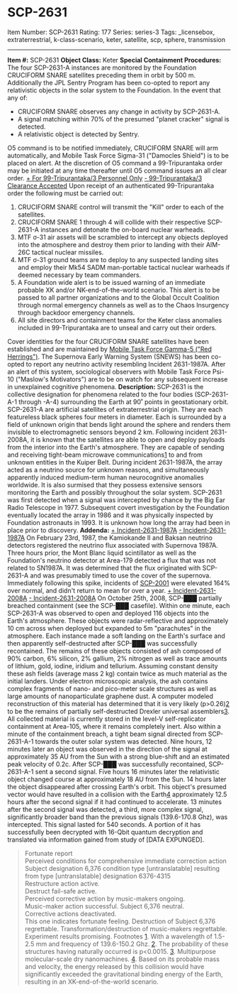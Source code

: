# SCP-2631
Item Number: SCP-2631
Rating: 177
Series: series-3
Tags: _licensebox, extraterrestrial, k-class-scenario, keter, satellite, scp, sphere, transmission

---

**Item #:** SCP-2631
**Object Class:** Keter
**Special Containment Procedures:** The four SCP-2631-A instances are monitored by the Foundation CRUCIFORM SNARE satellites preceding them in orbit by 500 m. Additionally the JPL Sentry Program has been co-opted to report any relativistic objects in the solar system to the Foundation. In the event that any of:
  * CRUCIFORM SNARE observes any change in activity by SCP-2631-A.
  * A signal matching within 70% of the presumed "planet cracker" signal is detected.
  * A relativistic object is detected by Sentry.

O5 command is to be notified immediately, CRUCIFORM SNARE will arm automatically, and Mobile Task Force Sigma-31 ("Damocles Shield") is to be placed on alert. At the discretion of O5 command a 99-Tripurantaka order may be initiated at any time thereafter until O5 command issues an all clear order.
[\+ For 99-Tripurantaka/3 Personnel Only](javascript:;)
[\- 99-Tripurantaka/3 Clearance Accepted](javascript:;)
Upon receipt of an authenticated 99-Tripurantaka order the following must be carried out:
  1. CRUCIFORM SNARE control will transmit the "Kill" order to each of the satellites.
  2. CRUCIFORM SNARE 1 through 4 will collide with their respective SCP-2631-A instances and detonate the on-board nuclear warheads.
  3. MTF σ-31 air assets will be scrambled to intercept any objects deployed into the atmosphere and destroy them prior to landing with their AIM-26C tactical nuclear missiles.
  4. MTF σ-31 ground teams are to deploy to any suspected landing sites and employ their Mk54 SADM man-portable tactical nuclear warheads if deemed necessary by team commanders.
  5. A Foundation wide alert is to be issued warning of an immediate probable XK and/or NK-end-of-the-world scenario. This alert is to be passed to all partner organizations and to the Global Occult Coalition through normal emergency channels as well as to the Chaos Insurgency through backdoor emergency channels.
  6. All site directors and containment teams for the Keter class anomalies included in 99-Tripurantaka are to unseal and carry out their orders.

Cover identities for the four CRUCIFORM SNARE satellites have been established and are maintained by [Mobile Task Force Gamma-5 ("Red Herrings")](/task-forces#gamma-5). The Supernova Early Warning System (SNEWS) has been co-opted to report any neutrino activity resembling Incident 2631-1987A. After an alert of this system, sociological observers with Mobile Task Force Psi-10 ("Maslow's Motivators") are to be on watch for any subsequent increase in unexplained cognitive phenomena.
**Description:** SCP-2631 is the collective designation for phenomena related to the four bodies (SCP-2631-A-1 through -A-4) surrounding the Earth at 90˚ points in geostationary orbit.
SCP-2631-A are artificial satellites of extraterrestrial origin. They are each featureless black spheres four meters in diameter. Each is surrounded by a field of unknown origin that bends light around the sphere and renders them invisible to electromagnetic sensors beyond 2 km. Following incident 2631-2008A, it is known that the satellites are able to open and deploy payloads from the interior into the Earth's atmosphere. They are capable of sending and receiving tight-beam microwave communications[1](javascript:;) to and from unknown entities in the Kuiper Belt. During incident 2631-1987A, the array acted as a neutrino source for unknown reasons, and simultaneously apparently induced medium-term human neurocognitive anomalies worldwide. It is also surmised that they possess extensive sensors monitoring the Earth and possibly throughout the solar system.
SCP-2631 was first detected when a signal was intercepted by chance by the Big Ear Radio Telescope in 1977. Subsequent covert investigation by the Foundation eventually located the array in 1986 and it was physically inspected by Foundation astronauts in 1993. It is unknown how long the array had been in place prior to discovery.
**Addenda:**
[\+ Incident-2631-1987A](javascript:;)
[\- Incident-2631-1987A](javascript:;)
On February 23rd, 1987, the Kamiokande II and Baksan neutrino detectors registered the neutrino flux associated with Supernova 1987A. Three hours prior, the Mont Blanc liquid scintillator as well as the Foundation's neutrino detector at Area-179 detected a flux that was not related to SN1987A. It was determined that the flux originated with SCP-2631-A and was presumably timed to use the cover of the supernova. Immediately following this spike, incidents of [SCP-2001](/scp-2001) were elevated 164% over normal, and didn't return to mean for over a year.
[\+ Incident-2631-2008A](javascript:;)
[\- Incident-2631-2008A](javascript:;)
On October 25th, 2008, SCP-███ partially breached containment (see the SCP-███ casefile). Within one minute, each SCP-2631-A was observed to open and deployed 116 objects into the Earth's atmosphere. These objects were radar-reflective and approximately 10 cm across when deployed but expanded to 5m "parachutes" in the atmosphere. Each instance made a soft landing on the Earth's surface and then apparently self-destructed after SCP-███ was successfully recontained. The remains of these objects consisted of ash composed of 90% carbon, 6% silicon, 2% gallium, 2% nitrogen as well as trace amounts of lithium, gold, iodine, iridium and tellurium. Assuming constant density these ash fields (average mass 2 kg) contain twice as much material as the initial landers. Under electron microscopic analysis, the ash contains complex fragments of nano- and pico-meter scale structures as well as large amounts of nanoparticulate graphene dust.
A computer modeled reconstruction of this material has determined that it is very likely (p>0.26)[2](javascript:;) to be the remains of partially self-destructed Drexler universal assemblers[3](javascript:;). All collected material is currently stored in the level-V self-replicator containment at Area-105, where it remains completely inert.
Also within a minute of the containment breach, a tight beam signal directed from SCP-2631-A-1 towards the outer solar system was detected. Nine hours, 12 minutes later an object was observed in the direction of the signal at approximately 35 AU from the Sun with a strong blue-shift and an estimated peak velocity of 0.2c. After SCP-███ was successfully recontained, SCP-2631-A-1 sent a second signal. Five hours 16 minutes later the relativistic object changed course at approximately 18 AU from the Sun. 14 hours later the object disappeared after crossing Earth's orbit. This object's presumed vector would have resulted in a collision with the Earth[4](javascript:;) approximately 12.5 hours after the second signal if it had continued to accelerate.
13 minutes after the second signal was detected, a third, more complex signal, significantly broader band than the previous signals (139.6-170.8 Ghz), was intercepted. This signal lasted for 540 seconds. A portion of it has successfully been decrypted with 16-Qbit quantum decryption and translated via information gained from study of [DATA EXPUNGED].
> Fortunate report  
>  Perceived conditions for comprehensive immediate correction action  
>  Subject designation 6,376 condition type [untranslatable] resulting from type [untranslatable] designation 6376-4315  
>  Restructure action active.  
>  Destruct fail-safe active.  
>  Perceived corrective action by music-makers ongoing.  
>  Music-maker action successful. Subject 6,376 neutral.  
>  Corrective actions deactivated.  
>  This one indicates fortunate feeling. Destruction of Subject 6,376 regrettable. Transformation/destruction of music-makers regrettable. Experiment results promising.
Footnotes
[1](javascript:;). With a wavelength of 1.5-2.5 mm and frequency of 139.6-150.2 Ghz.
[2](javascript:;). The probability of these structures having naturally occurred is p<0.0015.
[3](javascript:;). Multipurpose molecular-scale dry nanomachines.
[4](javascript:;). Based on its probable mass and velocity, the energy released by this collision would have significantly exceeded the gravitational binding energy of the Earth, resulting in an XK-end-of-the-world scenario.